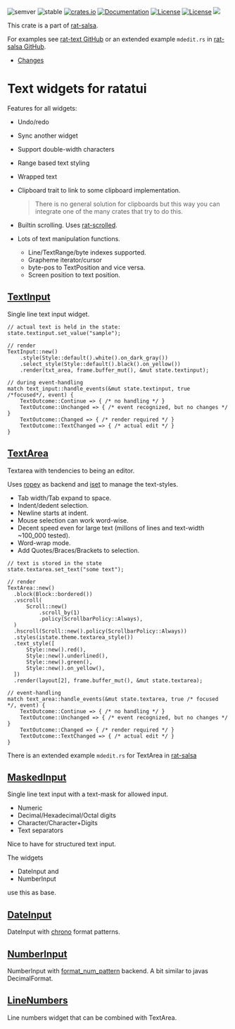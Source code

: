 ![semver](https://img.shields.io/badge/semver-☑-FFD700)
![stable](https://img.shields.io/badge/stability-stable-8A2BE2)
[![crates.io](https://img.shields.io/crates/v/rat-text.svg)](https://crates.io/crates/rat-text)
[![Documentation](https://docs.rs/rat-text/badge.svg)](https://docs.rs/rat-text)
[![License](https://img.shields.io/badge/license-MIT-blue.svg)](https://opensource.org/licenses/MIT)
[![License](https://img.shields.io/badge/license-APACHE-blue.svg)](https://www.apache.org/licenses/LICENSE-2.0)
![](https://tokei.rs/b1/github/thscharler/rat-salsa)

This crate is a part of [rat-salsa][refRatSalsa].

For examples see [rat-text GitHub][refGitHubText] or an extended example `mdedit.rs` in
[rat-salsa GitHub][refGitHubSalsa].

* [Changes](https://github.com/thscharler/rat-salsa/blob/master/rat-text/changes.md)

# Text widgets for ratatui

Features for all widgets:

* Undo/redo
* Sync another widget
* Support double-width characters
* Range based text styling
* Wrapped text
* Clipboard trait to link to some clipboard implementation.

  > There is no general solution for clipboards but this way you
  > can integrate one of the many crates that try to do this.

* Builtin scrolling. Uses [rat-scrolled][refRatScrolled].

* Lots of text manipulation functions.
    * Line/TextRange/byte indexes supported.
    * Grapheme iterator/cursor
    * byte-pos to TextPosition and vice versa.
    * Screen position to text position.

## [TextInput](https://docs.rs/rat-text/latest/rat_text/text_input/index.html)

Single line text input widget.

```ignore
// actual text is held in the state:
state.textinput.set_value("sample");

// render
TextInput::new()
    .style(Style::default().white().on_dark_gray())
    .select_style(Style::default().black().on_yellow())
    .render(txt_area, frame.buffer_mut(), &mut state.textinput);
    
// during event-handling
match text_input::handle_events(&mut state.textinput, true /*focused*/, event) {
    TextOutcome::Continue => { /* no handling */ }
    TextOutcome::Unchanged => { /* event recognized, but no changes */ }
    TextOutcome::Changed => { /* render required */ }
    TextOutcome::TextChanged => { /* actual edit */ }
}
```

## [TextArea](https://docs.rs/rat-text/latest/rat_text/text_area/index.html)

Textarea with tendencies to being an editor.

Uses [ropey][refRopey] as backend and [iset][refIset] to
manage the text-styles.

* Tab width/Tab expand to space.
* Indent/dedent selection.
* Newline starts at indent.
* Mouse selection can work word-wise.
* Decent speed even for large text (millons of lines and text-width ~100_000 tested).
* Word-wrap mode.
* Add Quotes/Braces/Brackets to selection.

```ignore
// text is stored in the state
state.textarea.set_text("some text");

// render
TextArea::new()
  .block(Block::bordered())
  .vscroll(
      Scroll::new()
          .scroll_by(1)
          .policy(ScrollbarPolicy::Always),
  )
  .hscroll(Scroll::new().policy(ScrollbarPolicy::Always))
  .styles(istate.theme.textarea_style())
  .text_style([
      Style::new().red(),
      Style::new().underlined(),
      Style::new().green(),
      Style::new().on_yellow(),
  ])
  .render(layout[2], frame.buffer_mut(), &mut state.textarea);
  
// event-handling
match text_area::handle_events(&mut state.textarea, true /* focused */, event) {
    TextOutcome::Continue => { /* no handling */ }
    TextOutcome::Unchanged => { /* event recognized, but no changes */ }
    TextOutcome::Changed => { /* render required */ }
    TextOutcome::TextChanged => { /* actual edit */ }
}
```

There is an extended example `mdedit.rs` for TextArea in
[rat-salsa][refRatSalsa]

## [MaskedInput](https://docs.rs/rat-text/latest/rat_text/text_input_mask/index.html)

Single line text input with a text-mask for allowed input.

* Numeric
* Decimal/Hexadecimal/Octal digits
* Character/Character+Digits
* Text separators

Nice to have for structured text input.

The widgets

* DateInput and
* NumberInput

use this as base.

## [DateInput](https://docs.rs/rat-text/latest/rat_text/date_input/index.html)

DateInput with [chrono][refChrono] format patterns.

## [NumberInput](https://docs.rs/rat-text/latest/rat_text/number_input/index.html)

NumberInput with [format_num_pattern][refFormatNumPattern]
backend. A bit similar to javas DecimalFormat.

## [LineNumbers](https://docs.rs/rat-text/latest/rat_text/line_number/index.html)

Line numbers widget that can be combined with TextArea.


[refRatSalsa]: https://docs.rs/rat-salsa/latest/rat_salsa/

[refRatScrolled]: https://docs.rs/rat-scrolled/latest/rat_scrolled/

[refRopey]: https://docs.rs/ropey/

[refIset]: https://docs.rs/iset/

[refChrono]: https://docs.rs/chrono

[refFormatNumPattern]: https://docs.rs/format_num_pattern

[refGitHubText]: https://github.com/thscharler/rat-salsa/blob/master/rat-text/examples

[refGitHubSalsa]: https://github.com/thscharler/rat-salsa/tree/master/examples
